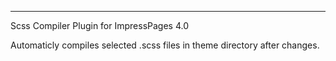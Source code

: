 ---

Scss Compiler Plugin for ImpressPages 4.0

Automaticly compiles selected .scss files in theme directory after changes.